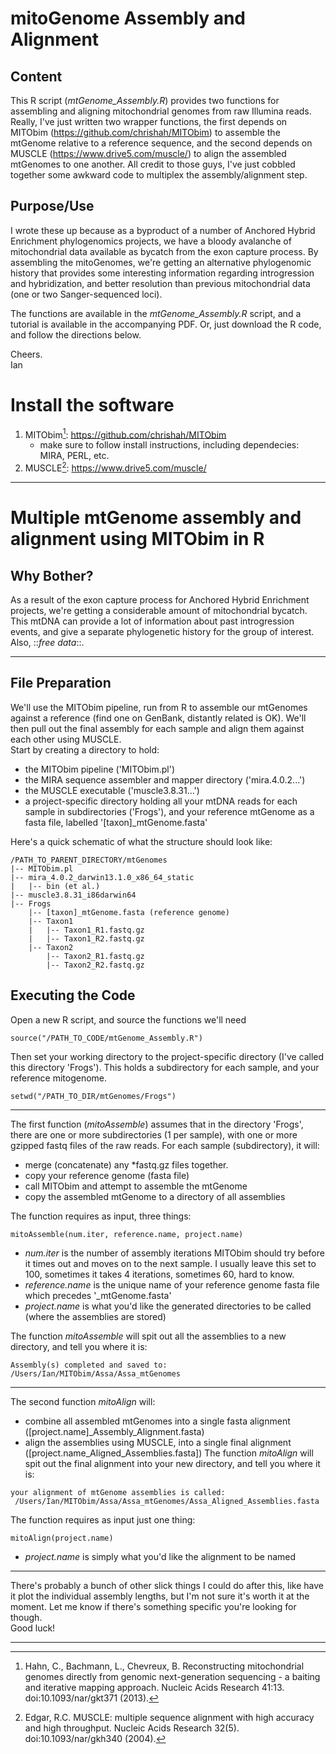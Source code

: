 # mitoGenome Assembly and Alignment
## Content
This R script (*mtGenome_Assembly.R*) provides two functions for assembling and aligning mitochondrial genomes from raw Illumina reads. Really, I've just written two wrapper functions, the first depends on MITObim (https://github.com/chrishah/MITObim) to assemble the mtGenome relative to a reference sequence, and the second depends on MUSCLE (https://www.drive5.com/muscle/) to align the assembled mtGenomes to one another. All credit to those guys, I've just cobbled together some awkward code to multiplex the assembly/alignment step.
## Purpose/Use
I wrote these up because as a byproduct of a number of Anchored Hybrid Enrichment phylogenomics projects, we have a bloody avalanche of mitochondrial data available as bycatch from the exon capture process. By assembling the mitoGenomes, we're getting an alternative phylogenomic history that provides some interesting information regarding introgression and hybridization, and better resolution than previous mitochondrial data (one or two Sanger-sequenced loci). 

The functions are available in the *mtGenome_Assembly.R* script, and a tutorial is available in the accompanying PDF.
Or, just download the R code, and follow the directions below.

Cheers.  
Ian


# Install the software
1. MITObim[^1]: https://github.com/chrishah/MITObim
    +	make sure to follow install instructions, including dependecies: MIRA, PERL, etc.
2. MUSCLE[^2]: https://www.drive5.com/muscle/

***

# Multiple mtGenome assembly and alignment using MITObim in R
## Why Bother?
As a result of the exon capture process for Anchored Hybrid Enrichment projects, we're getting a considerable amount of mitochondrial bycatch. This mtDNA can provide a lot of information about past introgression events, and give a separate phylogenetic history for the group of interest. Also, ::*free data*::. 

***

## File Preparation
We'll use the MITObim pipeline, run from R to assemble our mtGenomes against a reference (find one on GenBank, distantly related is OK). We'll then pull out the final assembly for each sample and align them against each other using MUSCLE.  
Start by creating a directory to hold:  

* the MITObim pipeline ('MITObim.pl')  
* the MIRA sequence assembler and mapper directory ('mira.4.0.2...')  
* the MUSCLE executable ('muscle3.8.31...')  
* a project-specific directory holding all your mtDNA reads for each sample in subdirectories ('Frogs'), and your reference mtGenome as a fasta file, labelled '[taxon]_mtGenome.fasta'  

Here's a quick schematic of what the structure should look like:
```{bash eval=F}
/PATH_TO_PARENT_DIRECTORY/mtGenomes
|-- MITObim.pl
|-- mira_4.0.2_darwin13.1.0_x86_64_static
|   |-- bin (et al.)
|-- muscle3.8.31_i86darwin64
|-- Frogs
    |-- [taxon]_mtGenome.fasta (reference genome)
    |-- Taxon1
    |   |-- Taxon1_R1.fastq.gz
    |   |-- Taxon1_R2.fastq.gz
    |-- Taxon2
        |-- Taxon2_R1.fastq.gz
        |-- Taxon2_R2.fastq.gz
```

## Executing the Code
Open a new R script, and source the functions we'll need
```{r eval=FALSE}
source("/PATH_TO_CODE/mtGenome_Assembly.R")
```
Then set your working directory to the project-specific directory (I've called this directory 'Frogs'). This holds a subdirectory for each sample, and your reference mitogenome.
```{r eval=FALSE}
setwd("/PATH_TO_DIR/mtGenomes/Frogs")
```
***

The first function (*mitoAssemble*) assumes that in the directory 'Frogs', there are one or more subdirectories (1 per sample), with one or more gzipped fastq files of the raw reads. For each sample (subdirectory), it will:

* merge (concatenate) any *fastq.gz files together.   
* copy your reference genome (fasta file)  
* call MITObim and attempt to assemble the mtGenome  
* copy the assembled mtGenome to a directory of all assemblies  

The function requires as input, three things:
```{r eval=FALSE}
mitoAssemble(num.iter, reference.name, project.name)
```
* *num.iter* is the number of assembly iterations MITObim should try before it times out and moves on to the next sample. I usually leave this set to 100, sometimes it takes 4 iterations, sometimes 60, hard to know.  
* *reference.name* is the unique name of your reference genome fasta file which precedes '_mtGenome.fasta'  
* *project.name* is what you'd like the generated directories to be called (where the assemblies are stored)

The function *mitoAssemble* will spit out all the assemblies to a new directory, and tell you where it is:
```{r eval=FALSE}
Assembly(s) completed and saved to: /Users/Ian/MITObim/Assa/Assa_mtGenomes
```
***   
The second function *mitoAlign* will:  

* combine all assembled mtGenomes into a single fasta alignment ([project.name]_Assembly_Alignment.fasta)  
* align the assemblies using MUSCLE, into a single final alignment ([project.name_Aligned_Assemblies.fasta])
The function *mitoAlign* will spit out the final alignment into your new directory, and tell you where it is:
```{r eval=FALSE}
your alignment of mtGenome assemblies is called:
 /Users/Ian/MITObim/Assa/Assa_mtGenomes/Assa_Aligned_Assemblies.fasta
```
The function requires as input just one thing:
```{r eval=FALSE}
mitoAlign(project.name)
```
* *project.name* is simply what you'd like the alignment to be named   

***   
   
There's probably a bunch of other slick things I could do after this, like have it plot the individual assembly lengths, but I'm not sure it's worth it at the moment. Let me know if there's something specific you're looking for though.  
Good luck!  

***
 

[^1]:	Hahn, C., Bachmann, L., Chevreux, B. Reconstructing mitochondrial genomes directly from genomic next-generation sequencing - a baiting and iterative mapping approach. Nucleic Acids Research 41:13. doi:10.1093/nar/gkt371 (2013).
[^2]: Edgar, R.C. MUSCLE: multiple sequence alignment with high accuracy and high throughput. Nucleic Acids Research 32(5). doi:10.1093/nar/gkh340 (2004). 

